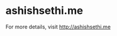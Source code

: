 # ashishsethi.me

For more details, visit <a href="http://ashishsethi.me">http://ashishsethi.me</a>
